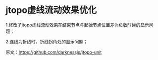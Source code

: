 # jtopo虚线流动效果优化

1.修改了jtopo虚线流动效果在结束节点与起始节点位置差为负数时候的显示问题；

2.连线为折线时，折线拐角处的显示问题；

原文：https://github.com/darknessjs/jtopo-unit

